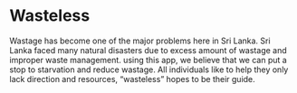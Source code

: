 # Wasteless
Wastage has become one of the major problems here in Sri Lanka. Sri Lanka faced many natural disasters due to excess amount of wastage and improper waste management. using this app, we believe that we can put a stop to starvation and reduce wastage. All individuals like to help they only lack direction and resources, “wasteless” hopes to be their guide.
